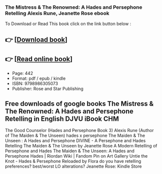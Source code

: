 ### The Mistress & The Renowned: A Hades and Persephone Retelling Alexis Rune, Jeanette Rose ebook

To Download or Read This book click on the link button below :

## 👉  [**[Download book](http://get-pdfs.com/download.php?group=book&from=github.com&id=675776&lnk=1063 "Download book")**]

## 👉  [**[Read online book](http://get-pdfs.com/download.php?group=book&from=github.com&id=675776&lnk=1063 "Read online book")**]


* Page: 442
* Format: pdf / epub / kindle
* ISBN: 9798986305073
* Publisher: Rose and Star Publishing



## Free downloads of google books The Mistress & The Renowned: A Hades and Persephone Retelling in English DJVU iBook CHM



 The Good Counselor (Hades and Persephone Book 3) 
 Alexis Rune (Author of The Maiden &amp; The Unseen) 
 hades x persephone 
 The Maiden &amp; The Unseen : A Hades and Persephone 
 DIVINE - A Persephone and Hades Retelling 
 The Maiden &amp; The Unseen by Jeanette Rose 
 A Modern Retelling of Persephone and Hades 
 The Maiden &amp; The Unseen: A Hades and Persephone 
 Hades | Riordan Wiki | Fandom 
 Pin on Art Gallery 
 Untie the Knot - Hades &amp; Persephone Reloaded by Flora 
 do you have retelling preferences? best/worst LO alterations? 
 Jeanette Rose: Kindle Store 





